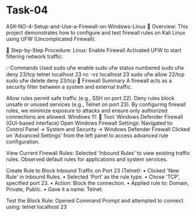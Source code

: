 # Task-04
ASK-NO-4-Setup-and-Use-a-Firewall-on-Windows-Linux
🎯 Overview:
This project demonstrates how to configure and test firewall rules on Kali Linux using UFW (Uncomplicated Firewall).

📝 Step-by-Step Procedure:
Linux:
Enable Firewall
Activated UFW to start filtering network traffic:


✅Commands Used
sudo ufw enable
sudo ufw status numbered
sudo ufw deny 23/tcp
telnet localhost 23
nc -vz localhost 23
sudo ufw allow 22/tcp
sudo ufw delete deny 23/tcp
🚨 Firewall Summary
A firewall acts as a security filter between a system and external traffic.

Allow rules permit safe traffic (e.g., SSH on port 22).
Deny rules block unsafe or unused services (e.g., Telnet on port 23).
By configuring firewall rules, we minimize exposure to attacks and ensure only authorized connections are allowed.
Windows 11:
🧰 Tool: Windows Defender Firewall (GUI-based interface)
Open Windows Firewall Settings: Navigated to: Control Panel → System and Security → Windows Defender Firewall Clicked on 'Advanced Settings' from the left panel to access advanced rule configuration.

View Current Firewall Rules: Selected 'Inbound Rules' to view existing traffic rules. Observed default rules for applications and system services.

Create Rule to Block Inbound Traffic on Port 23 (Telnet): • Clicked 'New Rule' in Inbound Rules. • Selected 'Port' as the rule type. • Chose 'TCP', specified port 23. • Action: Block the connection. • Applied rule to: Domain, Private, Public. • Gave it a name: Telnet.

Test the Block Rule: Opened Command Prompt and attempted to connect using: telnet localhost 23
